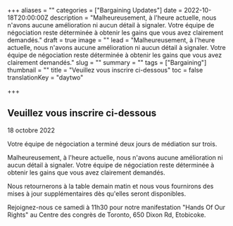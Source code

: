 +++
aliases = ""
categories = ["Bargaining Updates"]
date = 2022-10-18T20:00:00Z
description = "Malheureusement, à l'heure actuelle, nous n'avons aucune amélioration ni aucun détail à signaler. Votre équipe de négociation reste déterminée à obtenir les gains que vous avez clairement demandés."
draft = true
image = ""
lead = "Malheureusement, à l'heure actuelle, nous n'avons aucune amélioration ni aucun détail à signaler. Votre équipe de négociation reste déterminée à obtenir les gains que vous avez clairement demandés."
slug = ""
summary = ""
tags = ["Bargaining"]
thumbnail = ""
title = "Veuillez vous inscrire ci-dessous"
toc = false
translationKey = "daytwo"

+++
## Veuillez vous inscrire ci-dessous

18 octobre 2022

Votre équipe de négociation a terminé deux jours de médiation sur trois.

Malheureusement, à l'heure actuelle, nous n'avons aucune amélioration ni aucun détail à signaler. Votre équipe de négociation reste déterminée à obtenir les gains que vous avez clairement demandés.

Nous retournerons à la table demain matin et nous vous fournirons des mises à jour supplémentaires dès qu'elles seront disponibles.

Rejoignez-nous ce samedi à 11h30 pour notre manifestation "Hands Of Our Rights" au Centre des congrès de Toronto, 650 Dixon Rd, Etobicoke.